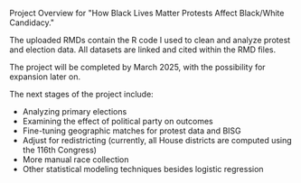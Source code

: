 Project Overview for "How Black Lives Matter Protests Affect Black/White Candidacy."

The uploaded RMDs contain the R code I used to clean and analyze protest and election data. All datasets are linked and cited within the RMD files.

The project will be completed by March 2025, with the possibility for expansion later on.

The next stages of the project include:
- Analyzing primary elections
- Examining the effect of political party on outcomes
- Fine-tuning geographic matches for protest data and BISG
- Adjust for redistricting (currently, all House districts are computed using the 116th Congress)
- More manual race collection
- Other statistical modeling techniques besides logistic regression
